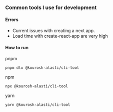 ### Common tools I use for development

#### Errors

- Current issues with creating a next app.
- Load time with create-react-app are very high

#### How to run

pnpm

```
pnpm dlx @kourosh-alasti/cli-tool
```

npm

```
npx @kourosh-alasti/cli-tool
```

yarn

```
yarn @kourosh-alasti/cli-tool
```
